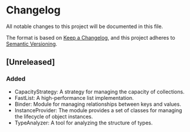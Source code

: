 # Changelog

All notable changes to this project will be documented in this file.

The format is based on [Keep a Changelog](https://keepachangelog.com/en/1.1.0/),
and this project adheres to [Semantic Versioning](https://semver.org/spec/v2.0.0.html).

## [Unreleased]

### Added

- CapacityStrategy: A strategy for managing the capacity of collections.
- FastList: A high-performance list implementation.
- Binder: Module for managing relationships between keys and values.
- InstanceProvider: The module provides a set of classes for managing the lifecycle of object instances.
- TypeAnalyzer: A tool for analyzing the structure of types.
